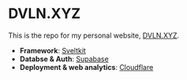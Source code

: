 # DVLN.XYZ

This is the repo for my personal website, [DVLN.XYZ](https://dvln.xyz).

- **Framework**: [Sveltkit](https://kit.svelte.dev/)
- **Databse & Auth**: [Supabase](https://supabase.com/)
- **Deployment & web analytics**: [Cloudflare](https://www.cloudflare.com/en-gb/developer-platform/pages/)

